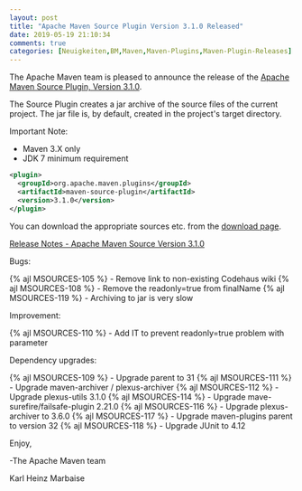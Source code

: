 ```yaml
---
layout: post
title: "Apache Maven Source Plugin Version 3.1.0 Released"
date: 2019-05-19 21:10:34
comments: true
categories: [Neuigkeiten,BM,Maven,Maven-Plugins,Maven-Plugin-Releases]
---
```

The Apache Maven team is pleased to announce the release of the 
[Apache Maven Source Plugin, Version 3.1.0][home].

The Source Plugin creates a jar archive of the source files of the current
project. The jar file is, by default, created in the project's target
directory.

Important Note: 

 * Maven 3.X only
 * JDK 7 minimum requirement


``` xml
<plugin>
  <groupId>org.apache.maven.plugins</groupId>
  <artifactId>maven-source-plugin</artifactId>
  <version>3.1.0</version>
</plugin>
```

You can download the appropriate sources etc. from the [download page][download].

<!-- more -->

[Release Notes - Apache Maven Source Version 3.1.0][release]

Bugs:

{% ajl MSOURCES-105 %} - Remove link to non-existing Codehaus wiki
{% ajl MSOURCES-108 %} - Remove the readonly=true from finalName
{% ajl MSOURCES-119 %} - Archiving to jar is very slow

Improvement:

{% ajl MSOURCES-110 %} - Add IT to prevent readonly=true problem with parameter

Dependency upgrades:

{% ajl MSOURCES-109 %} - Upgrade parent to 31
{% ajl MSOURCES-111 %} - Upgrade maven-archiver / plexus-archiver
{% ajl MSOURCES-112 %} - Upgrade plexus-utils 3.1.0
{% ajl MSOURCES-114 %} - Upgrade mave-surefire/failsafe-plugin 2.21.0
{% ajl MSOURCES-116 %} - Upgrade plexus-archiver to 3.6.0
{% ajl MSOURCES-117 %} - Upgrade maven-plugins parent to version 32
{% ajl MSOURCES-118 %} - Upgrade JUnit to 4.12


Enjoy,

-The Apache Maven team

Karl Heinz Marbaise

[download]: https://maven.apache.org/plugins/maven-source-plugin/download.html
[home]: https://maven.apache.org/plugins/maven-source-plugin/
[release]: https://issues.apache.org/jira/secure/ReleaseNote.jspa?projectId=12317924&version=12336941
